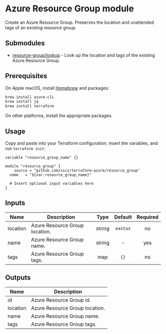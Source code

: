 # Azure Resource Group module

Create an Azure Resource Group. Preserves the location and unattended tags of
an existing resource group.

## Submodules

* [resource-group/lookup](lookup/README.md) - Look up the location and tags of
  the existing Azure Resource Group.

## Prerequisites

On Apple macOS, install [Homebrew](http://brew.sh/) and packages:
```bash
brew install azure-cli
brew install jq
brew install terraform
```
On other platforms, install the appropriate packages.

## Usage

Copy and paste into your Terraform configuration, insert the variables, and
run `terraform init`:
```hcl
variable "resource_group_name" {}

module "resource_group" {
	source = "github.com/sicz/terraform-azure/resource_group"
  name   = "${var.resource_group_name}"

  # Insert optional input variables here
}
```

<!-- BEGINNING OF PRE-COMMIT-TERRAFORM DOCS HOOK -->
## Inputs

| Name | Description | Type | Default | Required |
|------|-------------|:----:|:-----:|:-----:|
| location | Azure Resource Group location. | string | `eastus` | no |
| name | Azure Resource Group name. | string | - | yes |
| tags | Azure Resource Group tags. | map | `{}` | no |

## Outputs

| Name | Description |
|------|-------------|
| id | Azure Resource Group id. |
| location | Azure Resource Group location. |
| name | Azure Resource Group name. |
| tags | Azure Resource Group tags. |

<!-- END OF PRE-COMMIT-TERRAFORM DOCS HOOK -->
